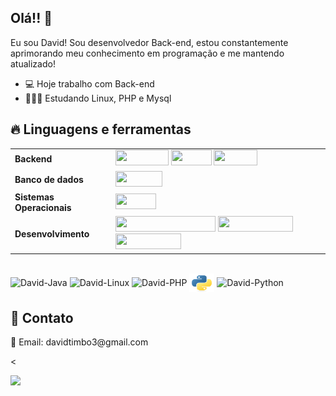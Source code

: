 ## Olá!! 👋
Eu sou David! 
Sou desenvolvedor Back-end, estou constantemente aprimorando meu conhecimento em programação e me mantendo atualizado! 


- 💻 Hoje trabalho com Back-end
- 👨🏻‍💻 Estudando Linux, PHP e Mysql


## 🔥 Linguagens e ferramentas

<p align="center">
  <table>
    <tr>
      <td><strong>Backend</strong></td>
      <td>
        <img height="25px" src="https://img.shields.io/badge/Python-3776AB.svg?style=for-the-badge&logo=Python&logoColor=white" width="85px"/> 
        <img height="25px" src="https://img.shields.io/badge/PHP-777BB4.svg?style=for-the-badge&logo=PHP&logoColor=white" width="65px"/>   
        <img height="25px" src="https://img.shields.io/badge/java-%23ED8B00.svg?style=for-the-badge&logo=openjdk&logoColor=white" width="70px"/>
      </td>
    </tr>
    <tr>
      <td><strong>Banco de dados</strong></td>
      <td>
        <img height="25px" src="https://img.shields.io/badge/mysql-%2300f.svg?style=for-the-badge&logo=mysql&logoColor=white" width="75px"/>
      </td>
    </tr>
    <tr>
      <td><strong>Sistemas Operacionais</strong></td>
      <td>
        <img height="25px" src="https://img.shields.io/badge/linux-%23FCC624.svg?style=for-the-badge&logo=linux&logoColor=white" width="65px"/> 
      </td>
    </tr>
    <tr>
      <td><strong>Desenvolvimento</strong></td>
      <td>
        <img height="25px" src="https://img.shields.io/badge/Visual%20Studio%20Code-0078d7.svg?style=for-the-badge&logo=visual-studio-code&logoColor=white" width="160px"/>
        <img height="25px" src="https://img.shields.io/badge/IntelliJ%20IDEA-000000.svg?style=for-the-badge&logo=IntelliJ-IDEA&logoColor=white" width="120px"/>
        <img height="25px" src="https://img.shields.io/badge/Eclipse%20IDE-2C2255.svg?style=for-the-badge&logo=Eclipse-IDE&logoColor=white" width="105px"/>
      </td>
    </tr>
  </table>
</p>



<div style="display: inline_block"><br>
  <img align="center" alt="David-Java" height="30" width="40" src="https://cdn.jsdelivr.net/gh/devicons/devicon/icons/java/java-original.svg">
  <img align="center" alt="David-Linux" height="30" width="40" src="https://cdn.jsdelivr.net/gh/devicons/devicon/icons/linux/linux-original.svg">
  <img align="center" alt="David-PHP" height="30" width="40" src="https://cdn.jsdelivr.net/gh/devicons/devicon/icons/php/php-plain.svg">
  <img align="center" alt="David-Python" height="30" width="40" src="https://raw.githubusercontent.com/devicons/devicon/master/icons/python/python-original.svg">
  <img align="center" alt="David-Python" height="30" width="40" src=https://cdn.jsdelivr.net/gh/devicons/devicon/icons/vscode/vscode-original.svg
</div>

 ## 👥 Contato
<p>📩 Email: davidtimbo3@gmail.com</p>

<<div>
   <a href="https://www.linkedin.com/in/davidmelo-/" target="_blank">
      <img src="https://img.shields.io/badge/-LinkedIn-%230077B5?style=for-the-badge&logo=linkedin&logoColor=white" target="_blank">
   </a> 
</div>


  
